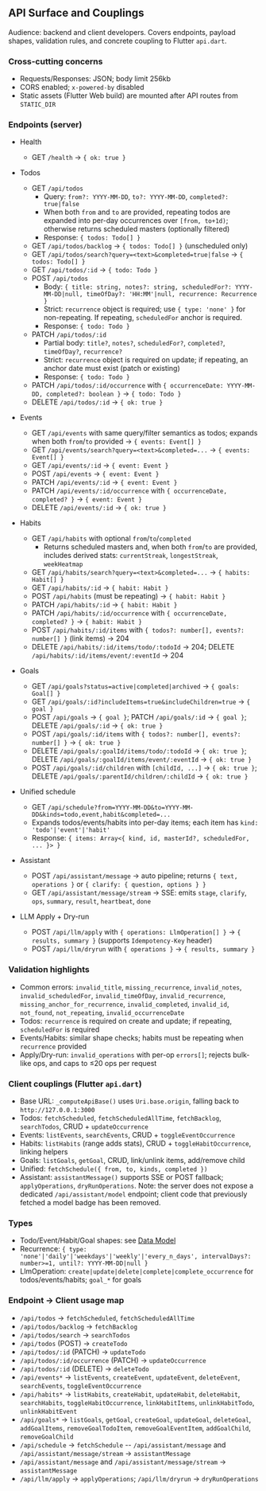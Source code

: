## API Surface and Couplings

Audience: backend and client developers. Covers endpoints, payload shapes, validation rules, and concrete coupling to Flutter `api.dart`.

### Cross-cutting concerns

- Requests/Responses: JSON; body limit 256kb
- CORS enabled; `x-powered-by` disabled
- Static assets (Flutter Web build) are mounted after API routes from `STATIC_DIR`

### Endpoints (server)

- Health
  - GET `/health` → `{ ok: true }`

- Todos
  - GET `/api/todos`
    - Query: `from?: YYYY-MM-DD`, `to?: YYYY-MM-DD`, `completed?: true|false`
    - When both `from` and `to` are provided, repeating todos are expanded into per-day occurrences over `[from, to+1d)`; otherwise returns scheduled masters (optionally filtered)
    - Response: `{ todos: Todo[] }`
  - GET `/api/todos/backlog` → `{ todos: Todo[] }` (unscheduled only)
  - GET `/api/todos/search?query=<text>&completed=true|false` → `{ todos: Todo[] }`
  - GET `/api/todos/:id` → `{ todo: Todo }`
  - POST `/api/todos`
    - Body: `{ title: string, notes?: string, scheduledFor?: YYYY-MM-DD|null, timeOfDay?: 'HH:MM'|null, recurrence: Recurrence }`
    - Strict: `recurrence` object is required; use `{ type: 'none' }` for non-repeating. If repeating, `scheduledFor` anchor is required.
    - Response: `{ todo: Todo }`
  - PATCH `/api/todos/:id`
    - Partial body: `title?`, `notes?`, `scheduledFor?`, `completed?`, `timeOfDay?`, `recurrence?`
    - Strict: `recurrence` object is required on update; if repeating, an anchor date must exist (patch or existing)
    - Response: `{ todo: Todo }`
  - PATCH `/api/todos/:id/occurrence` with `{ occurrenceDate: YYYY-MM-DD, completed?: boolean }` → `{ todo: Todo }`
  - DELETE `/api/todos/:id` → `{ ok: true }`

- Events
  - GET `/api/events` with same query/filter semantics as todos; expands when both `from`/`to` provided → `{ events: Event[] }`
  - GET `/api/events/search?query=<text>&completed=...` → `{ events: Event[] }`
  - GET `/api/events/:id` → `{ event: Event }`
  - POST `/api/events` → `{ event: Event }`
  - PATCH `/api/events/:id` → `{ event: Event }`
  - PATCH `/api/events/:id/occurrence` with `{ occurrenceDate, completed? }` → `{ event: Event }`
  - DELETE `/api/events/:id` → `{ ok: true }`

- Habits
  - GET `/api/habits` with optional `from`/`to`/`completed`
    - Returns scheduled masters and, when both `from`/`to` are provided, includes derived stats: `currentStreak`, `longestStreak`, `weekHeatmap`
  - GET `/api/habits/search?query=<text>&completed=...` → `{ habits: Habit[] }`
  - GET `/api/habits/:id` → `{ habit: Habit }`
  - POST `/api/habits` (must be repeating) → `{ habit: Habit }`
  - PATCH `/api/habits/:id` → `{ habit: Habit }`
  - PATCH `/api/habits/:id/occurrence` with `{ occurrenceDate, completed? }` → `{ habit: Habit }`
  - POST `/api/habits/:id/items` with `{ todos?: number[], events?: number[] }` (link items) → 204
  - DELETE `/api/habits/:id/items/todo/:todoId` → 204; DELETE `/api/habits/:id/items/event/:eventId` → 204

- Goals
  - GET `/api/goals?status=active|completed|archived` → `{ goals: Goal[] }`
  - GET `/api/goals/:id?includeItems=true&includeChildren=true` → `{ goal }`
  - POST `/api/goals` → `{ goal }`; PATCH `/api/goals/:id` → `{ goal }`; DELETE `/api/goals/:id` → `{ ok: true }`
  - POST `/api/goals/:id/items` with `{ todos?: number[], events?: number[] }` → `{ ok: true }`
  - DELETE `/api/goals/:goalId/items/todo/:todoId` → `{ ok: true }`; DELETE `/api/goals/:goalId/items/event/:eventId` → `{ ok: true }`
  - POST `/api/goals/:id/children` with `[childId, ...]` → `{ ok: true }`; DELETE `/api/goals/:parentId/children/:childId` → `{ ok: true }`

- Unified schedule
  - GET `/api/schedule?from=YYYY-MM-DD&to=YYYY-MM-DD&kinds=todo,event,habit&completed=...`
  - Expands todos/events/habits into per-day items; each item has `kind: 'todo'|'event'|'habit'`
  - Response: `{ items: Array<{ kind, id, masterId?, scheduledFor, ... }> }`

- Assistant
  - POST `/api/assistant/message` → auto pipeline; returns `{ text, operations }` or `{ clarify: { question, options } }`
  - GET `/api/assistant/message/stream` → SSE: emits `stage`, `clarify`, `ops`, `summary`, `result`, `heartbeat`, `done`

- LLM Apply + Dry-run
  - POST `/api/llm/apply` with `{ operations: LlmOperation[] }` → `{ results, summary }` (supports `Idempotency-Key` header)
  - POST `/api/llm/dryrun` with `{ operations }` → `{ results, summary }`

### Validation highlights

- Common errors: `invalid_title`, `missing_recurrence`, `invalid_notes`, `invalid_scheduledFor`, `invalid_timeOfDay`, `invalid_recurrence`, `missing_anchor_for_recurrence`, `invalid_completed`, `invalid_id`, `not_found`, `not_repeating`, `invalid_occurrenceDate`
- Todos: `recurrence` is required on create and update; if repeating, `scheduledFor` is required
- Events/Habits: similar shape checks; habits must be repeating when `recurrence` provided
- Apply/Dry-run: `invalid_operations` with per-op `errors[]`; rejects bulk-like ops, and caps to ≤20 ops per request

### Client couplings (Flutter `api.dart`)

- Base URL: `_computeApiBase()` uses `Uri.base.origin`, falling back to `http://127.0.0.1:3000`
- Todos: `fetchScheduled`, `fetchScheduledAllTime`, `fetchBacklog`, `searchTodos`, CRUD + `updateOccurrence`
- Events: `listEvents`, `searchEvents`, CRUD + `toggleEventOccurrence`
- Habits: `listHabits` (range adds stats), CRUD + `toggleHabitOccurrence`, linking helpers
- Goals: `listGoals`, `getGoal`, CRUD, link/unlink items, add/remove child
- Unified: `fetchSchedule({ from, to, kinds, completed })`
 - Assistant: `assistantMessage()` supports SSE or POST fallback; `applyOperations`, `dryRunOperations`. Note: the server does not expose a dedicated `/api/assistant/model` endpoint; client code that previously fetched a model badge has been removed.

### Types

- Todo/Event/Habit/Goal shapes: see [Data Model](./data_model.md)
- Recurrence: `{ type: 'none'|'daily'|'weekdays'|'weekly'|'every_n_days', intervalDays?: number>=1, until?: YYYY-MM-DD|null }`
- LlmOperation: `create|update|delete|complete|complete_occurrence` for todos/events/habits; `goal_*` for goals

### Endpoint → Client usage map

- `/api/todos` → `fetchScheduled`, `fetchScheduledAllTime`
- `/api/todos/backlog` → `fetchBacklog`
- `/api/todos/search` → `searchTodos`
- `/api/todos` (POST) → `createTodo`
- `/api/todos/:id` (PATCH) → `updateTodo`
- `/api/todos/:id/occurrence` (PATCH) → `updateOccurrence`
- `/api/todos/:id` (DELETE) → `deleteTodo`
- `/api/events*` → `listEvents`, `createEvent`, `updateEvent`, `deleteEvent`, `searchEvents`, `toggleEventOccurrence`
- `/api/habits*` → `listHabits`, `createHabit`, `updateHabit`, `deleteHabit`, `searchHabits`, `toggleHabitOccurrence`, `linkHabitItems`, `unlinkHabitTodo`, `unlinkHabitEvent`
- `/api/goals*` → `listGoals`, `getGoal`, `createGoal`, `updateGoal`, `deleteGoal`, `addGoalItems`, `removeGoalTodoItem`, `removeGoalEventItem`, `addGoalChild`, `removeGoalChild`
- `/api/schedule` → `fetchSchedule`
-- `/api/assistant/message` and `/api/assistant/message/stream` → `assistantMessage`
- `/api/assistant/message` and `/api/assistant/message/stream` → `assistantMessage`
- `/api/llm/apply` → `applyOperations`; `/api/llm/dryrun` → `dryRunOperations`


